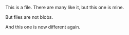 This is a file. There are many like it, but this one is mine.

But files are not blobs.

And this one is now different again.
